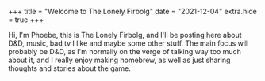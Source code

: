 +++
title = "Welcome to The Lonely Firbolg" 
date = "2021-12-04"
extra.hide = true
+++

Hi, I'm Phoebe, this is The Lonely Firbolg, and I'll be posting here about D&D, music, bad tv I like and maybe some other stuff. The main focus will probably be D&D, as I'm normally on the verge of talking way too much about it, and I really enjoy making homebrew, as well as just sharing thoughts and stories about the game. 
